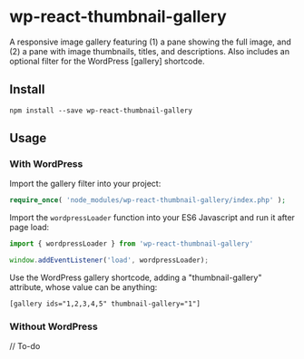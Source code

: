 # wp-react-thumbnail-gallery
A responsive image gallery featuring (1) a pane showing the full image, and (2) a pane with image thumbnails, titles, and descriptions. Also includes an optional filter for the WordPress [gallery] shortcode.

## Install

```
npm install --save wp-react-thumbnail-gallery
```

## Usage

### With WordPress

Import the gallery filter into your project:

```PHP
require_once( 'node_modules/wp-react-thumbnail-gallery/index.php' );
```

Import the `wordpressLoader` function into your ES6 Javascript and run it after page load:
```Javascript
import { wordpressLoader } from 'wp-react-thumbnail-gallery'

window.addEventListener('load', wordpressLoader);
```

Use the WordPress gallery shortcode, adding a "thumbnail-gallery" attribute, whose value can be anything:

```
[gallery ids="1,2,3,4,5" thumbnail-gallery="1"]
```

### Without WordPress

// To-do
